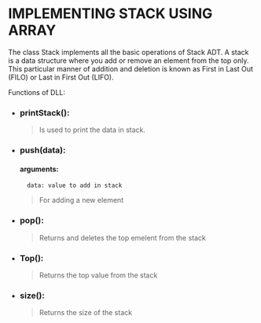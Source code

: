 # IMPLEMENTING STACK USING ARRAY

The class Stack implements all the basic operations of Stack ADT. A stack is a data structure where you add or remove an element from the top only. This particular manner of addition and deletion is known as First in Last Out (FILO) or Last in First Out (LIFO).

Functions of DLL:
* ### printStack(): 
	> Is used to print the data in stack.

* ### push(data): 
	#### arguments:
		data: value to add in stack
	> For adding a new element

* ### pop():
	> Returns and deletes the top emelent from the stack

* ### Top():
	> Returns the top value from the stack

* ### size():
	> Returns the size of the stack